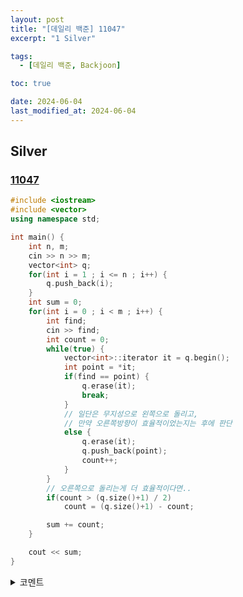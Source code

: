 ```yaml
---
layout: post
title: "[데일리 백준] 11047"
excerpt: "1 Silver"

tags:
  - [데일리 백준, Backjoon]

toc: true

date: 2024-06-04
last_modified_at: 2024-06-04
---
```

## Silver
### [11047][def]

```c++
#include <iostream>
#include <vector>
using namespace std;

int main() {
    int n, m;
    cin >> n >> m;
    vector<int> q;
    for(int i = 1 ; i <= n ; i++) {
        q.push_back(i);
    }
    int sum = 0;
    for(int i = 0 ; i < m ; i++) {
        int find;
        cin >> find;
        int count = 0;
        while(true) {
            vector<int>::iterator it = q.begin();
            int point = *it;
            if(find == point) {
                q.erase(it);
                break;
            }
            // 일단은 무지성으로 왼쪽으로 돌리고,
            // 만약 오른쪽방향이 효율적이었는지는 후에 판단
            else {
                q.erase(it);
                q.push_back(point);
                count++;
            }
        }
        // 오른쪽으로 돌리는게 더 효율적이다면..
        if(count > (q.size()+1) / 2)
            count = (q.size()+1) - count;

        sum += count;
    }

    cout << sum;
}
```

<details>
<summary>코멘트</summary>
<div markdown="1">

- `erase(iterator)` 함수는 element 삭제 후  
iterator가 더 이상 유효하지 않은 데이터를 가리키게 되기 때문에,  
삭제한 다음의 데이터를 가리키는 iterator를 새로 return해준다.  

- `push` 함수가 실행된 후에는 iterator가 더 이상 유효하지 않게 될 수 있기 때문에,  
새로운 iterator 할당이 필요하다.  

</div>
</details>

[def]: https://www.acmicpc.net/problem/11047